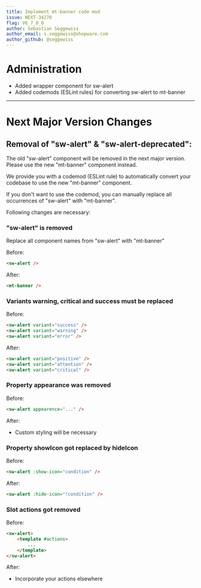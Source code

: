 ```yaml
---
title: Implement mt-banner code mod
issue: NEXT-34278
flag: V6_7_0_0
author: Sebastian Seggewiss
author_email: s.seggewiss@shopware.com
author_github: @seggewiss
---
```

# Administration
* Added wrapper component for sw-alert
* Added codemods (ESLint rules) for converting sw-alert to mt-banner
___
# Next Major Version Changes
## Removal of "sw-alert" & "sw-alert-deprecated":
The old "sw-alert" component will be removed in the next major version. Please use the new "mt-banner" component instead.

We provide you with a codemod (ESLint rule) to automatically convert your codebase to use the new "mt-banner" component.

If you don't want to use the codemod, you can manually replace all occurrences of "sw-alert" with "mt-banner".

Following changes are necessary:

### "sw-alert" is removed
Replace all component names from "sw-alert" with "mt-banner"

Before:
```html
<sw-alert />
```
After:
```html
<mt-banner />
```

### Variants warning, critical and success must be replaced
Before:
```html
<sw-alert variant="success" />
<sw-alert variant="warning" />
<sw-alert variant="error" />
```

After:
```html
<sw-alert variant="positive" />
<sw-alert variant="attention" />
<sw-alert variant="critical" />
```

### Property appearance was removed
Before:
```html
<sw-alert appearence="..." />
```

After:
- Custom styling will be necessary

### Property showIcon got replaced by hideIcon
Before:
```html
<sw-alert :show-icon="condition" />
```

After:
```html
<sw-alert :hide-icon="!condition" />
```

### Slot actions got removed
Before:
```html
<sw-alert>
    <template #actions>
        ...
    </template>
</sw-alert>
```

After:
- Incorporate your actions elsewhere
